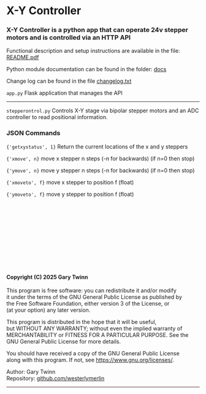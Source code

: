 # X-Y Controller

### X-Y Controller is a python app that can operate 24v stepper motors and is controlled via an HTTP API

Functional description and setup instructions are available in the file: [README.pdf](./README.pdf)

Python module documentation can be found in the folder: [docs](./docs/readme.md)

Change log can be found in the file [changelog.txt](./changelog.txt)


`app.py`			    Flask application that manages the API 

----------------------------------------------------

`stepperontrol.py`		Controls X-Y stage via bipolar stepper motors and an ADC controller to read positional information. 


### JSON Commands

`{'getxystatus', 1}` Return the current locations of the x and y steppers
 
`{'xmove', n}` move x stepper n steps (-n for backwards) (if n=0 then stop)

`{'ymove', n}` move y stepper n steps (-n for backwards) (if n=0 then stop)

`{'xmoveto', f}` move x stepper to position f (float)

`{'ymoveto', f}` move y stepper to position f (float)


&nbsp;   
&nbsp;    
&nbsp;  
&nbsp;   
&nbsp;   
&nbsp;   
--------------

#### Copyright (C) 2025 Gary Twinn

This program is free software: you can redistribute it and/or modify  
it under the terms of the GNU General Public License as published by  
the Free Software Foundation, either version 3 of the License, or  
(at your option) any later version.  

This program is distributed in the hope that it will be useful,  
but WITHOUT ANY WARRANTY; without even the implied warranty of  
MERCHANTABILITY or FITNESS FOR A PARTICULAR PURPOSE. See the  
GNU General Public License for more details.  

You should have received a copy of the GNU General Public License  
along with this program. If not, see <https://www.gnu.org/licenses/>.


Author:  Gary Twinn  
Repository:  [github.com/westerlymerlin](https://github)

-------------
